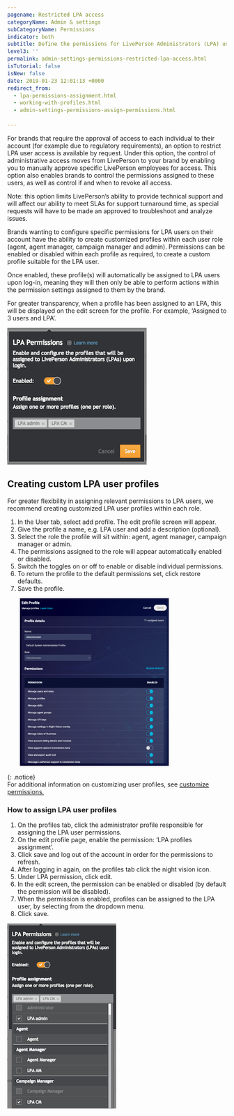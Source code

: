 ```yaml
---
pagename: Restricted LPA access
categoryName: Admin & settings
subCategoryName: Permissions
indicator: both
subtitle: Define the permissions for LivePerson Administrators (LPA) users
level3: ''
permalink: admin-settings-permissions-restricted-lpa-access.html
isTutorial: false
isNew: false
date: 2019-01-23 12:01:13 +0000
redirect_from:
  - lpa-permissions-assignment.html
  - working-with-profiles.html
  - admin-settings-permissions-assign-permissions.html

---
```

For brands that require the approval of access to each individual to their account (for example due to regulatory requirements), an option to restrict LPA user access is available by request.  Under this option, the control of administrative access moves from LivePerson to your brand by enabling you to manually approve specific LivePerson employees for access. This option also enables brands to control the permissions assigned to these users, as well as control if and when to revoke all access.

Note:  this option limits LivePerson’s ability to provide technical support and will affect our ability to meet SLAs for support turnaround time, as special requests will have to be made an approved to troubleshoot and analyze issues.  

Brands wanting to configure specific permissions for LPA users on their account have the ability to create customized profiles within each user role (agent, agent manager, campaign manager and admin). Permissions can be enabled or disabled within each profile as required, to create a custom profile suitable for the LPA user.

Once enabled, these profile(s) will automatically be assigned to LPA users upon log-in, meaning they will then only be able to perform actions within the permission settings assigned to them by the brand.

For greater transparency, when a profile has been assigned to an LPA, this will be displayed on the edit screen for the profile. For example, ‘Assigned to 3 users and LPA’.

![](/img/assign_permissions1.png)

## Creating custom LPA user profiles

For greater flexibility in assigning relevant permissions to LPA users, we recommend creating customized LPA user profiles within each role.

1. In the User tab, select add profile. The edit profile screen will appear.
2. Give the profile a name, e.g. LPA user and add a description (optional).
3. Select the role the profile will sit within: agent, agent manager, campaign manager or admin.
4. The permissions assigned to the role will appear automatically enabled or disabled.
5. Switch the toggles on or off to enable or disable individual permissions.
6. To return the profile to the default permissions set, click restore defaults.
7. Save the profile.

![](/img/assign_permissions2-1.png)

{: .notice}  
For additional information on customizing user profiles, see [customize permissions.](admin-settings-permissions-customize-permissions.html)

### How to assign LPA user profiles

1. On the profiles tab, click the administrator profile responsible for assigning the LPA user permissions.
2. On the edit profile page, enable the permission: ‘LPA profiles assignment’.
3. Click save and log out of the account in order for the permissions to refresh.
4. After logging in again, on the profiles tab click the night vision icon.
5. Under LPA permission, click edit.
6. In the edit screen, the permission can be enabled or disabled (by default the permission will be disabled).
7. When the permission is enabled, profiles can be assigned to the LPA user, by selecting from the dropdown menu.
8. Click save.

![](/img/assign-permissions5-1.png)
